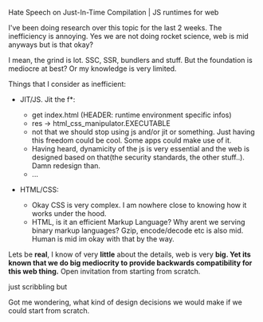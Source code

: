 Hate Speech on Just-In-Time Compilation | JS runtimes for web

I've been doing research over this topic for the last 2 weeks. The inefficiency is annoying. Yes we are not doing rocket science, web is mid anyways but is that okay?

I mean, the grind is lot. SSC, SSR, bundlers and stuff. But the foundation is mediocre at best? Or my knowledge is very limited.

Things that I consider as inefficient:

- JIT/JS. Jit the f\*:

  - get index.html (HEADER: runtime environment specific infos)
  - res -> html_css_manipulator.EXECUTABLE
  - not that we should stop using js and/or jit or something. Just having this freedom could be cool. Some apps could make use of it.
  - Having heard, dynamicity of the js is very essential and the web is designed based on that(the security standards, the other stuff..). Damn redesign than.
  - ...

- HTML/CSS:
  - Okay CSS is very complex. I am nowhere close to knowing how it works under the hood.
  - HTML, is it an efficient Markup Language? Why arent we serving binary markup languages? Gzip, encode/decode etc is also mid. Human is mid im okay with that by the way.

Lets be **real**, I know of very **little** about the details, web is very **big. Yet its known that we do big mediocrity to provide backwards compatibility for this web thing.** Open invitation from starting from scratch.

just scribbling but

Got me wondering, what kind of design decisions we would make if we could start from scratch.
